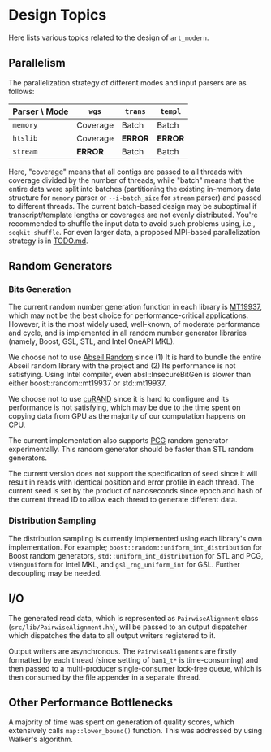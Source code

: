 # Design Topics

Here lists various topics related to the design of `art_modern`.

## Parallelism

The parallelization strategy of different modes and input parsers are as follows:

| Parser \ Mode | `wgs`     | `trans`   | `templ`   |
|---------------|-----------|-----------|-----------|
| `memory`      | Coverage  | Batch     | Batch     |
| `htslib`      | Coverage  | **ERROR** | **ERROR** |
| `stream`      | **ERROR** | Batch     | Batch     |

Here, "coverage" means that all contigs are passed to all threads with coverage divided by the number of threads, while "batch" means that the entire data were split into batches (partitioning the existing in-memory data structure for `memory` parser or `--i-batch_size` for `stream` parser) and passed to different threads. The current batch-based design may be suboptimal if transcript/template lengths or coverages are not evenly distributed. You're recommended to shuffle the input data to avoid such problems using, i.e., `seqkit shuffle`. For even larger data, a proposed MPI-based parallelization strategy is in [TODO.md](TODO.md).

## Random Generators

### Bits Generation

The current random number generation function in each library is [MT19937](https://doi.org/10.1145/272991.272995), which may not be the best choice for performance-critical applications. However, it is the most widely used, well-known, of moderate performance and cycle, and is implemented in all random number generator libraries (namely, Boost, GSL, STL, and Intel OneAPI MKL).

We choose not to use [Abseil Random](https://abseil.io/docs/cpp/guides/random) since (1) It is hard to bundle the entire Abseil random library with the project and (2) Its performance is not satisfying. Using Intel compiler, even absl::InsecureBitGen is slower than either boost::random::mt19937 or std::mt19937.

We choose not to use [cuRAND](https://docs.nvidia.com/cuda/curand/index.html) since it is hard to configure and its performance is not satisfying, which may be due to the time spent on copying data from GPU as the majority of our computation happens on CPU.

The current implementation also supports [PCG](https://www.pcg-random.org/) random generator experimentally. This random generator should be faster than STL random generators.

The current version does not support the specification of seed since it will result in reads with identical position and error profile in each thread. The current seed is set by the product of nanoseconds since epoch and hash of the current thread ID to allow each thread to generate different data.

### Distribution Sampling

The distribution sampling is currently implemented using each library's own implementation. For example; `boost::random::uniform_int_distribution` for Boost random generators, `std::uniform_int_distribution` for STL and PCG, `viRngUniform` for Intel MKL, and `gsl_rng_uniform_int` for GSL. Further decoupling may be needed.

## I/O

The generated read data, which is represented as `PairwiseAlignment` class (`src/lib/PairwiseAlignment.hh`), will be passed to an output dispatcher which dispatches the data to all output writers registered to it.

Output writers are asynchronous. The `PairwiseAlignment`s are firstly formatted by each thread (since setting of `bam1_t*` is time-consuming) and then passed to a multi-producer single-consumer lock-free queue, which is then consumed by the file appender in a separate thread.

## Other Performance Bottlenecks

A majority of time was spent on generation of quality scores, which extensively calls `map::lower_bound()` function. This was addressed by using Walker's algorithm.
